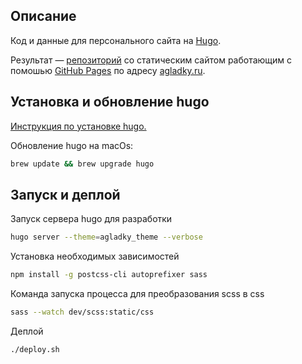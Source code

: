 ## Описание
Код и данные для персонального сайта на [Hugo](http://gohugo.io/).

Результат — [репозиторий](https://github.com/agladky/agladky.github.io) со статическим сайтом работающим с помошью [GitHub Pages](https://pages.github.com/) по адресу [agladky.ru](https://agladky.ru/).

## Установка и обновление hugo
[Инструкция по установке hugo.](https://gohugo.io/getting-started/installing/)

Обновление hugo на macOs:
  ```sh
  brew update && brew upgrade hugo
  ```

## Запуск и деплой
Запуск сервера hugo для разработки
  ```sh
  hugo server --theme=agladky_theme --verbose
  ```

Установка необходимых зависимостей
  ```sh
  npm install -g postcss-cli autoprefixer sass
  ```

Команда запуска процесса для преобразования scss в css
  ```sh
  sass --watch dev/scss:static/css
  ```

Деплой
  ```
  ./deploy.sh
  ``` 